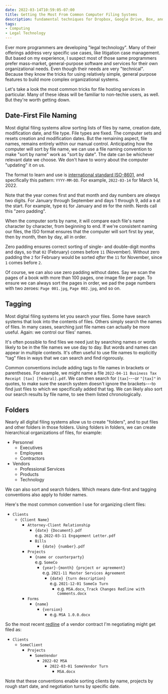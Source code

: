 ```yaml
---
date: 2022-03-14T10:59:05-07:00
title: Getting the Most From Common Computer Filing Systems
description: fundamental techniques for Dropbox, Google Drive, Box, and others
tags:
- Computing
- Legal Technology
---
```


Ever more programmers are developing "legal technology".  Many of their offerings address very specific use cases, like litigation case management.  But based on my experience, I suspect most of those same programmers prefer mass-market, general-purpose software and services for their own organizational needs.  Even though their needs are very "technical".  Because they know the tricks for using relatively simple, general purpose features to build more complex organizational systems.

Let's take a look the most common tricks for file hosting services in particular.  Many of these ideas will be familiar to non-techie users, as well.  But they're worth getting down.

## Date-First File Naming

Most digital filing systems allow sorting lists of files by name, creation date, modification date, and file type.  File types are fixed.  The computer sets and resets creation and modification dates.  But the remaining aspect, file names, remains entirely within our manual control.  Anticipating how the computer will sort by file name, we can use a file naming convention to make "sort by name" work as "sort by date".  The date can be whichever relevant date we choose.  We don't have to worry about the computer "updating" it on us.

The format to learn and use is [international standard ISO-8601](https://en.wikipedia.org/wiki/ISO-8601), and specifically this pattern: `YYYY-MM-DD`.  For example, `2022-03-14` for March 14, 2022.

Note that the year comes first and that month and day numbers are _always_ two digits.  For January through September and days 1 through 9, add a `0` at the start.  For example, type `01` for January and `09` for the ninth.  Nerds call this "zero padding".

When the computer sorts by name, it will compare each file's name character by character, from beginning to end.  If we're consistent naming our files, the ISO format ensures that the computer will sort first by year, then by month, then by day, all in order.

Zero padding ensures correct sorting of single- and double-digit months and days, so that `02` (February) comes before `11` (November).  Without zero padding the `2` for February would be sorted _after_ the `11` for November, since `1` comes before `2`.

Of course, we can also use zero padding without dates.  Say we scan the pages of a book with more than 100 pages, one image file per page.  To ensure we can always sort the pages in order, we pad the page numbers with two zeroes: `Page 001.jpg`, `Page 002.jpg`, and so on.

## Tagging

Most digital filing systems let you search your files.  Some have search systems that look into the contents of files.  Others simply search the names of files.  In many cases, searching just file names can actually be more useful.  Again: we control our files' names.

It's often possible to find files we need just by searching names or words likely to be in the file names we use day to day.  But words and names can appear in multiple contexts.  It's often useful to use file names to explicitly "tag" files in ways that we can search and find rigorously.

Common conventions include adding tags to file names in brackets or parentheses.  For example, we might name a file `2022-04-11 Business Tax Receipt [tax] [federal].pdf`.  We can then search for `[tax]`---or `"[tax]"` in quotes, to make sure the search system doesn't ignore the brackets---to find just files to which we specifically added that tag.  We can likely also sort our search results by file name, to see them listed chronologically.

## Folders

Nearly all digital filing systems allow us to create "folders", and to put files and other folders in those folders.  Using folders in folders, we can create hierarchical organizations of files, for example:

- Personnel
  - Executives
  - Employees
  - Contractors
- Vendors
  - Professional Services
  - Products
  - Technology

We can also sort and search folders.  Which means date-first and tagging conventions also apply to folder names.

Here's the most common convention I use for organizing client files:

- `Clients`
  - `{Client Name}`
    - `Attorney-Client Relationship`
      - `{date} {Document}.pdf`<br>e.g. `2022-03-11 Engagement Letter.pdf`
      - `Bills`
        - `{date} {number}.pdf`
    - `Projects`
      - `{name or counterparty}`<br>e.g. `SomeCo`
        - `{year}-{month} {project or agreement}`<br>e.g. `2021-11 Master Services Agreement`
          - `{date} {turn description}`<br>e.g. `2021-12-01 SomeCo Turn`
            - e.g. `MSA.docx`, `Track Changes Redline with Comments.docx`
    - `Forms`
      - `{name}`
        - `{version}`
          - e.g. `MSA 1.0.0.docx`

So the most recent [redline](https://client.kemitchell.com/lingo#redline) of a vendor contract I'm negotiating might get filed as:

- `Clients`
  - `SomeClient`
    - `Projects`
      - `SomeVendor`
        - `2022-02 MSA`
          - `2022-03-01 SomeVendor Turn`
            - `MSA.docx`

Note that these conventions enable sorting clients by name, projects by rough start date, and negotiation turns by specific date.
